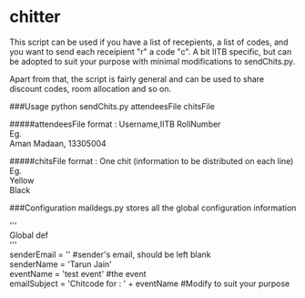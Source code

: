 chitter
=======
This script can be used if you have a list of recepients, a list of codes, and you want to send each receipient "r" a code "c". A bit IITB specific, but can be adopted to suit your purpose with minimal modifications to sendChits.py. 

Apart from that, the script is fairly general and can be used to share discount codes, room allocation and so on.

###Usage
python sendChits.py attendeesFile chitsFile

#####attendeesFile format :
Username,IITB RollNumber  
Eg.  
Aman Madaan, 13305004  

#####chitsFile format :
One chit (information to be distributed on each line)  
Eg.  
Yellow  
Black  

###Configuration
maildegs.py stores all the global configuration information
  
'''  
Global def  
'''  
senderEmail = ''   #sender's email, should be left blank  
senderName = 'Tarun Jain'    
eventName = 'test event'   #the event   
emailSubject = 'Chitcode for : ' + eventName   #Modify to suit your purpose  
